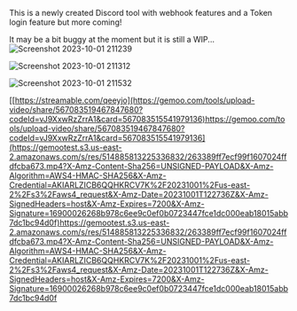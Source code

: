 This is a newly created Discord tool with webhook features and a Token login feature but more coming!


It may be a bit buggy at the moment but it is still a WIP...
![Screenshot 2023-10-01 211239](https://github.com/zekepetherick/Discord-Tool/assets/86579464/c504d45a-c2b1-4396-94a3-96ea7a91e617)



![Screenshot 2023-10-01 211312](https://github.com/zekepetherick/Discord-Tool/assets/86579464/4f68074b-46cb-4ad5-863e-681674c94a69)



![Screenshot 2023-10-01 211532](https://github.com/zekepetherick/Discord-Tool/assets/86579464/924bbf81-4574-4687-9ddb-89271db220a2)



[[https://streamable.com/qeeyjo](https://gemoo.com/tools/upload-video/share/567083519467847680?codeId=vJ9XxwRzZrrA1&card=567083515541979136)https://gemoo.com/tools/upload-video/share/567083519467847680?codeId=vJ9XxwRzZrrA1&card=567083515541979136](https://gemootest.s3.us-east-2.amazonaws.com/s/res/514885813225336832/263389ff7ecf99f1607024ffdfcba673.mp4?X-Amz-Content-Sha256=UNSIGNED-PAYLOAD&X-Amz-Algorithm=AWS4-HMAC-SHA256&X-Amz-Credential=AKIARLZICB6QQHKRCV7K%2F20231001%2Fus-east-2%2Fs3%2Faws4_request&X-Amz-Date=20231001T122736Z&X-Amz-SignedHeaders=host&X-Amz-Expires=7200&X-Amz-Signature=16900026268b978c6ee9c0ef0b0723447fce1dc000eab18015abb7dc1bc94d0f)https://gemootest.s3.us-east-2.amazonaws.com/s/res/514885813225336832/263389ff7ecf99f1607024ffdfcba673.mp4?X-Amz-Content-Sha256=UNSIGNED-PAYLOAD&X-Amz-Algorithm=AWS4-HMAC-SHA256&X-Amz-Credential=AKIARLZICB6QQHKRCV7K%2F20231001%2Fus-east-2%2Fs3%2Faws4_request&X-Amz-Date=20231001T122736Z&X-Amz-SignedHeaders=host&X-Amz-Expires=7200&X-Amz-Signature=16900026268b978c6ee9c0ef0b0723447fce1dc000eab18015abb7dc1bc94d0f
